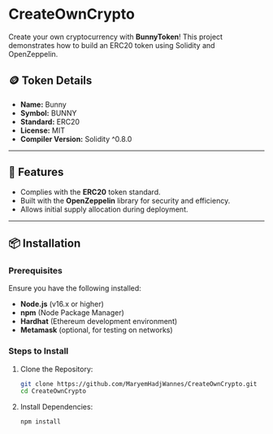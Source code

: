 # CreateOwnCrypto

Create your own cryptocurrency with **BunnyToken**! This project demonstrates how to build an ERC20 token using Solidity and OpenZeppelin.

## 🪙 Token Details
- **Name:** Bunny  
- **Symbol:** BUNNY  
- **Standard:** ERC20  
- **License:** MIT  
- **Compiler Version:** Solidity ^0.8.0  

---

## 🚀 Features
- Complies with the **ERC20** token standard.
- Built with the **OpenZeppelin** library for security and efficiency.
- Allows initial supply allocation during deployment.

---

## 📦 Installation

### Prerequisites
Ensure you have the following installed:
- **Node.js** (v16.x or higher)
- **npm** (Node Package Manager)
- **Hardhat** (Ethereum development environment)
- **Metamask** (optional, for testing on networks)

### Steps to Install
1. Clone the Repository:
   ```bash
   git clone https://github.com/MaryemHadjWannes/CreateOwnCrypto.git
   cd CreateOwnCrypto
   ```
2. Install Dependencies:
   ```bash
   npm install 
   ```


   


